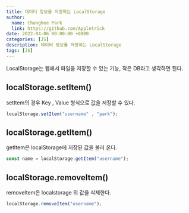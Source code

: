 ```yaml
---
title: 데이터 정보를 저장하는 LocalStorage
author:
  name: Changhee Park
  link: https://github.com/Appletrick
date: 2022-04-06 00:00:00 +0900
categories: [JS]
description: 데이터 정보를 저장하는 LocalStorage
tags: [JS]
---
```


LocalStorage는 웹에서 파일을 저장할 수 있는 기능, 작은 DB라고 생각하면 된다.

## localStorage.setItem()

setItem의 경우 Key , Value 형식으로 값을 저장할 수 있다.

```jsx
localStorage.setItem("username" , "park");
```

## localStorage.getItem()

getItem은 localStorage에 저장된 값을 불러 온다.

```jsx
const name = localStorage.getItem("username");
```

## localStorage.removeItem()

removeItem은 localstorage 의 값을 삭제한다.

```jsx
localStorage.removeItem("username");
```